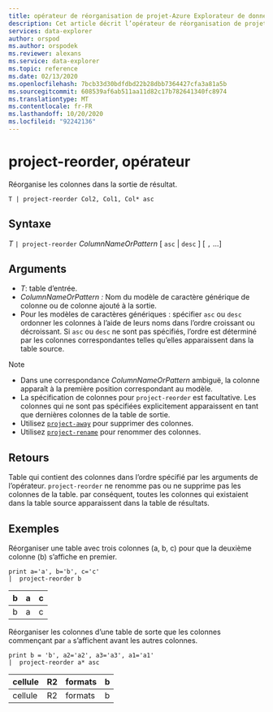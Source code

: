 ```yaml
---
title: opérateur de réorganisation de projet-Azure Explorateur de données
description: Cet article décrit l’opérateur de réorganisation de projet dans Azure Explorateur de données.
services: data-explorer
author: orspod
ms.author: orspodek
ms.reviewer: alexans
ms.service: data-explorer
ms.topic: reference
ms.date: 02/13/2020
ms.openlocfilehash: 7bcb33d30bdfdbd22b28dbb7364427cfa3a81a5b
ms.sourcegitcommit: 608539af6ab511aa11d82c17b782641340fc8974
ms.translationtype: MT
ms.contentlocale: fr-FR
ms.lasthandoff: 10/20/2020
ms.locfileid: "92242136"
---
```

# <a name="project-reorder-operator"></a>project-reorder, opérateur

Réorganise les colonnes dans la sortie de résultat.

```kusto
T | project-reorder Col2, Col1, Col* asc
```

## <a name="syntax"></a>Syntaxe

*T* `| project-reorder` *ColumnNameOrPattern* [ `asc` | `desc` ] [ `,` ...]

## <a name="arguments"></a>Arguments

* *T*: table d’entrée.
* *ColumnNameOrPattern :* Nom du modèle de caractère générique de colonne ou de colonne ajouté à la sortie.
* Pour les modèles de caractères génériques : spécifier `asc` ou `desc` ordonner les colonnes à l’aide de leurs noms dans l’ordre croissant ou décroissant. Si `asc` ou `desc` ne sont pas spécifiés, l’ordre est déterminé par les colonnes correspondantes telles qu’elles apparaissent dans la table source.

> [!NOTE]
> * Dans une correspondance *ColumnNameOrPattern* ambiguë, la colonne apparaît à la première position correspondant au modèle.
> * La spécification de colonnes pour `project-reorder` est facultative. Les colonnes qui ne sont pas spécifiées explicitement apparaissent en tant que dernières colonnes de la table de sortie.
> * Utilisez [`project-away`](projectawayoperator.md) pour supprimer des colonnes.
> * Utilisez [`project-rename`](projectrenameoperator.md) pour renommer des colonnes.


## <a name="returns"></a>Retours

Table qui contient des colonnes dans l’ordre spécifié par les arguments de l’opérateur. `project-reorder` ne renomme pas ou ne supprime pas les colonnes de la table. par conséquent, toutes les colonnes qui existaient dans la table source apparaissent dans la table de résultats.

## <a name="examples"></a>Exemples

Réorganiser une table avec trois colonnes (a, b, c) pour que la deuxième colonne (b) s’affiche en premier.

<!-- csl: https://help.kusto.windows.net/Samples -->
```kusto
print a='a', b='b', c='c'
|  project-reorder b
```

|b|a|c|
|---|---|---|
|b|a|c|

Réorganiser les colonnes d’une table de sorte que les colonnes commençant par `a` s’affichent avant les autres colonnes.

<!-- csl: https://help.kusto.windows.net/Samples -->
```kusto
print b = 'b', a2='a2', a3='a3', a1='a1'
|  project-reorder a* asc
```

|cellule|R2|formats|b|
|---|---|---|---|
|cellule|R2|formats|b|
